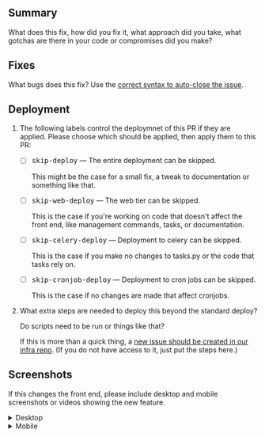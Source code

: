 ## Summary

What does this fix, how did you fix it, what approach did you take, what gotchas are there in your code or compromises did you make?


## Fixes

What bugs does this fix? Use the [correct syntax to auto-close the issue](https://docs.github.com/en/issues/tracking-your-work-with-issues/using-issues/linking-a-pull-request-to-an-issue#linking-a-pull-request-to-an-issue-using-a-keyword).


## Deployment

1. The following labels control the deploymnet of this PR if they are applied. Please choose which should be applied, then apply them to this PR:

   - [ ] <kbd>skip-deploy</kbd> — The entire deployment can be skipped.

        This might be the case for a small fix, a tweak to documentation or something like that.

   - [ ] <kbd>skip-web-deploy</kbd> — The web tier can be skipped.

        This is the case if you're working on code that doesn't affect the front end, like management commands, tasks, or documentation.

   - [ ] <kbd>skip-celery-deploy</kbd> — Deployment to celery can be skipped.

        This is the case if you make no changes to tasks.py or the code that tasks rely on.

   - [ ] <kbd>skip-cronjob-deploy</kbd> — Deployment to cron jobs can be skipped.

        This is the case if no changes are made that affect cronjobs.

1. What extra steps are needed to deploy this beyond the standard deploy?

    Do scripts need to be run or things like that?

    If this is more than a quick thing, a [new issue should be created in our infra repo]([url](https://github.com/freelawproject/infrastructure/issues/new)). (If you do not have access to it, just put the steps here.)


## Screenshots

If this changes the front end, please include desktop and mobile screenshots or videos showing the new feature.

<details>
<summary>Desktop</summary>

YOUR IMAGE(S) HERE

</details>


<details>
<summary>Mobile</summary>

YOUR IMAGE(S) HERE

</details>
